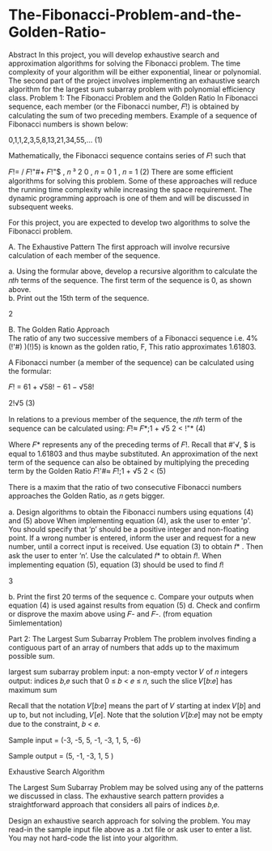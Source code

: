# The-Fibonacci-Problem-and-the-Golden-Ratio-

Abstract 
In this project, you will develop exhaustive search and approximation algorithms for solving 
the Fibonacci problem. The time complexity of your algorithm will be either exponential, 
linear or polynomial. The second part of the project involves implementing an exhaustive 
search algorithm for the largest sum subarray problem with polynomial efficiency class. 
Problem 1: The Fibonacci Problem and the Golden Ratio 
In Fibonacci sequence, each member (or the Fibonacci number, 𝐹!)  is obtained by calculating 
the sum of two preceding members. Example of a sequence of Fibonacci numbers is shown 
below:  
 
0,1,1,2,3,5,8,13,21,34,55,... (1) 
 
 
Mathematically, the Fibonacci sequence contains series of 𝐹! such that  
 
 
𝐹!= /
𝐹!"#+ 𝐹!"$  ,        𝑛 ³ 2
0 ,                           𝑛 = 0
1 ,                            𝑛 = 1
   (2) 
There are some efficient algorithms for solving this problem. Some of these approaches will 
reduce the running time complexity while increasing the space requirement. The dynamic 
programming approach is one of them and will be discussed in subsequent weeks. 
 
For this project, you are expected to develop two algorithms to solve the Fibonacci problem. 
 
 
A. The Exhaustive Pattern 
The first approach will involve recursive calculation of each member of the sequence.  
 
a. Using the formular above, develop a recursive algorithm to calculate the 𝑛𝑡ℎ terms of 
the sequence. The first term of the sequence is 0, as shown above.  
b. Print out the 15th term of the sequence. 
 
 2 
 
B. The Golden Ratio Approach  
The ratio of any two successive members of  a Fibonacci sequence  i.e. 4%(!'#)
)(!)5) is known as 
the golden ratio, F,  This ratio approximates 1.61803.  
 
A Fibonacci number (a member of the sequence) can be calculated using the formular: 
 
𝐹! = 61 + √58!
− 61 − √58!
 
2!√5   (3) 
 
In relations to a previous member of the sequence, the 𝑛𝑡ℎ term of the sequence can be 
calculated using: 
𝐹!≈ 𝐹*;1 + √5
2 <
!"*
(4) 
 
Where 𝐹* represents any of the preceding terms of 𝐹!.  Recall that #'√,
$ is equal to 1.61803 
and thus maybe substituted. 
An approximation of the next term of the sequence can also be obtained by multiplying the 
preceding term by the Golden Ratio 
𝐹!'#≈ 𝐹!;1 + √5
2 < (5) 
 
 
There is a maxim that the ratio of two consecutive Fibonacci numbers approaches the Golden 
Ratio, as 𝑛 gets bigger. 
 
a. Design algorithms to obtain the Fibonacci numbers using equations (4) and (5) above 
When implementing equation (4), ask the user to enter 'p'. You should specify that ‘p’ 
should be a positive integer and non-floating point. If a wrong number is entered, 
inform the user and request for a new number, until a correct input is received.  Use 
equation (3) to obtain  𝑓* . Then ask the user to enter ‘n’. Use the calculated 𝑓*  to 
obtain 𝑓!. 
When implementing equation (5),  equation (3) should be used to find 𝑓! 
 
 3 
 
b. Print the first 20 terms of the sequence 
c. Compare your outputs when equation (4) is used against results from equation (5) 
d. Check and confirm or disprove the maxim above using 𝐹- and 𝐹-. (from equation 
5imlementation) 
 
Part 2: The Largest Sum Subarray Problem 
The problem involves finding a contiguous part of an array of numbers that adds up to the 
maximum possible sum. 
 
largest sum subarray problem 
input: a non-empty vector 𝑉 of 𝑛 integers 
output: indices 𝑏,𝑒 such that 0 ≤ 𝑏 < 𝑒 ≤ 𝑛, such the slice 𝑉[𝑏:𝑒] has maximum 
sum 
 
Recall that the notation 𝑉[𝑏:𝑒] means the part of 𝑉 starting at index 𝑉[𝑏] and up to, but not 
including, 𝑉[𝑒]. Note that the solution 𝑉[𝑏:𝑒] may not be empty due to the constraint, 𝑏 <
𝑒. 
 
Sample input = (-3, -5, 5, -1, -3, 1, 5, -6) 
 
Sample output = (5, -1, -3, 1, 5 ) 
 
Exhaustive Search Algorithm 
 
The Largest Sum Subarray Problem may be solved using any of the patterns we discussed in 
class. The exhaustive search pattern provides a straightforward approach that considers all 
pairs of indices 𝑏,𝑒.   
 
Design an exhaustive search approach for solving the problem. You may read-in the sample 
input file above as a .txt file or ask user to enter a list. You may not hard-code the list into 
your algorithm. 
